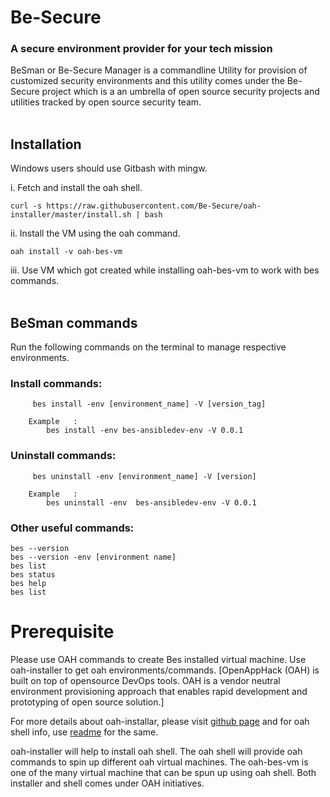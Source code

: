  # Be-Secure
   
### A secure environment provider for your tech mission

BeSman or Be-Secure Manager is a commandline Utility for provision of customized security environments and this utility comes under the Be-Secure project which is a an umbrella of open source security projects and utilities tracked by open source security team.
<br><br>
## Installation
Windows users should use Gitbash with mingw. 

i. Fetch and install the oah shell.
	
	curl -s https://raw.githubusercontent.com/Be-Secure/oah-installer/master/install.sh | bash

ii. Install the VM using the oah command.
	
	oah install -v oah-bes-vm 
	
iii. Use VM which got created while installing oah-bes-vm to work with bes commands. 
<br><br>
## BeSman commands

Run the following commands on the terminal to manage respective environments.

### Install commands:

         bes install -env [environment_name] -V [version_tag]

        Example   :
            bes install -env bes-ansibledev-env -V 0.0.1


### Uninstall commands:

         bes uninstall -env [environment_name] -V [version]

        Example   :
            bes uninstall -env  bes-ansibledev-env -V 0.0.1

 
### Other useful commands:        

	bes --version
	bes --version -env [environment name]
	bes list
	bes status
	bes help
	bes list


# Prerequisite

Please use OAH commands to create Bes installed virtual machine. Use oah-installer to get oah environments/commands. 
[OpenAppHack (OAH) is built on top of opensource DevOps tools. OAH is a vendor neutral environment provisioning approach that enables rapid development and prototyping of open source solution.]

For more details about oah-installar, please visit [github page](https://github.com/Be-Secure/oah-installer/blob/master/README.md) and for oah shell info, use [readme](https://github.com/Be-Secure/oah-shell/blob/master/README.md) for the same.

oah-installer will help to install oah shell.  The oah shell will provide oah commands to spin up different oah virtual machines. The oah-bes-vm is one of the many virtual machine that can be spun up using oah shell. Both installer and shell comes under OAH initiatives. 
